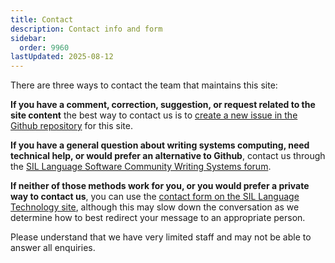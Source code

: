```yaml
---
title: Contact
description: Contact info and form
sidebar:
  order: 9960
lastUpdated: 2025-08-12
---
```


There are three ways to contact the team that maintains this site:

**If you have a comment, correction, suggestion, or request related to the site content** the best way to contact us is to [create a new issue in the Github repository][gh-issues] for this site.

**If you have a general question about writing systems computing, need technical help, or would prefer an alternative to Github**, contact us through the [SIL Language Software Community Writing Systems forum][community-forum].

**If neither of those methods work for you, or you would prefer a private way to contact us**, you can use the [contact form on the SIL Language Technology site][sil-wstech-contact], although this may slow down the conversation as we determine how to best redirect your message to an appropriate person.

Please understand that we have very limited staff and may not be able to answer all enquiries.

[community-forum]: https://community.software.sil.org/c/writing-systems
[gh-issues]: https://github.com/silnrsi/wstr/issues
[sil-wstech-contact]: https://software.sil.org/wstech/contact-wstech/
